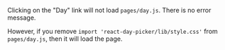 Clicking on the "Day" link will not load `pages/day.js`. There is no error message.

However, if you remove `import 'react-day-picker/lib/style.css'` from `pages/day.js`, then it will load the page.
